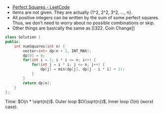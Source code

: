 - [Perfect Squares - LeetCode](https://leetcode.com/problems/perfect-squares/description/)
- Items are not given. They are actually {1^2, 2^2, 3^2, …, n}.
- All positive integers can be written by the sum of some perfect squares. Thus, we don’t need to worry about no possible combinations or skip.
- Other things are basically the same as [[322. Coin Change]]

```C++
class Solution {
public:
    int numSquares(int n) {
        vector<int> dp(n + 1, INT_MAX);
        dp[0] = 0;
        for(int i = 1; i * i <= n; i++) {
            for(int j = i * i; j <= n; j++) {
                dp[j] = min(dp[j], dp[j - i * i] + 1);
            }
        }
        return dp[n];
    }
};
```

Time: $O(n * \sqrt{n})$﻿. Outer loop $O(\sqrt{n})$﻿, Inner loop $O(n)$﻿ (worst case).